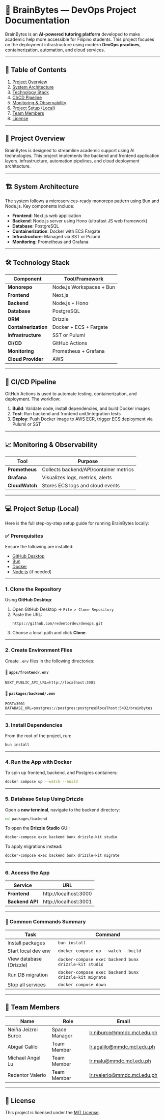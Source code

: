# 🧠 BrainBytes — DevOps Project Documentation

BrainBytes is an **AI-powered tutoring platform** developed to make academic help more accessible for Filipino students. This project focuses on the deployment infrastructure using modern **DevOps practices**, containerization, automation, and cloud services.

---

## 📌 Table of Contents

1. [Project Overview](#project-overview)
2. [System Architecture](#system-architecture)
3. [Technology Stack](#technology-stack)
4. [CI/CD Pipeline](#ci-cd-pipeline)
5. [Monitoring & Observability](#monitoring--observability)
6. [Project Setup (Local)](#project-setup-local)
7. [Team Members](#team-members)
8. [License](#license)

---

## 🧩 Project Overview

BrainBytes is designed to streamline academic support using AI technologies. This project implements the backend and frontend application layers, infrastructure, automation pipelines, and cloud deployment architecture.

---

## 🏗️ System Architecture

The system follows a microservices-ready monorepo pattern using Bun and Node.js. Key components include:

- **Frontend**: Next.js web application
- **Backend**: Node.js server using Hono (ultrafast JS web framework)
- **Database**: PostgreSQL
- **Containerization**: Docker with ECS Fargate
- **Infrastructure**: Managed via SST or Pulumi
- **Monitoring**: Prometheus and Grafana

---

## 🛠️ Technology Stack

| Component            | Tool/Framework           |
| -------------------- | ------------------------ |
| **Monorepo**         | Node.js Workspaces + Bun |
| **Frontend**         | Next.js                  |
| **Backend**          | Node.js + Hono           |
| **Database**         | PostgreSQL               |
| **ORM**              | Drizzle                  |
| **Containerization** | Docker + ECS + Fargate   |
| **Infrastructure**   | SST or Pulumi            |
| **CI/CD**            | GitHub Actions           |
| **Monitoring**       | Prometheus + Grafana     |
| **Cloud Provider**   | AWS                      |

---

## 🔁 CI/CD Pipeline

GitHub Actions is used to automate testing, containerization, and deployment. The workflow:

1. **Build**: Validate code, install dependencies, and build Docker images
2. **Test**: Run backend and frontend unit/integration tests
3. **Deploy**: Push Docker image to AWS ECR, trigger ECS deployment via Pulumi or SST

---

## 📈 Monitoring & Observability

| Tool           | Purpose                                |
| -------------- | -------------------------------------- |
| **Prometheus** | Collects backend/API/container metrics |
| **Grafana**    | Visualizes logs, metrics, alerts       |
| **CloudWatch** | Stores ECS logs and cloud events       |

---

## 💻 Project Setup (Local)

Here is the full step-by-step setup guide for running BrainBytes locally:

### ✅ Prerequisites

Ensure the following are installed:

- [GitHub Desktop](https://desktop.github.com/)
- [Bun](https://bun.sh/)
- [Docker](https://www.docker.com/products/docker-desktop)
- [Node.js](https://nodejs.org/en) (if needed)

---

### 1. Clone the Repository

Using **GitHub Desktop**:

1. Open GitHub Desktop → `File > Clone Repository`
2. Paste the URL:
   ```
   https://github.com/redentordev/devops.git
   ```
3. Choose a local path and click **Clone**.

---

### 2. Create Environment Files

Create `.env` files in the following directories:

#### 📁 `apps/frontend/.env`

```env
NEXT_PUBLIC_API_URL=http://localhost:3001
```

#### 📁 `packages/backend/.env`

```env
PORT=3001
DATABASE_URL=postgres://postgres:postgres@localhost:5432/brainbytes
```

---

### 3. Install Dependencies

From the root of the project, run:

```bash
bun install
```

---

### 4. Run the App with Docker

To spin up frontend, backend, and Postgres containers:

```bash
docker compose up --watch --build
```

---

### 5. Database Setup Using Drizzle

Open a **new terminal**, navigate to the backend directory:

```bash
cd packages/backend
```

To open the **Drizzle Studio** GUI:

```bash
docker-compose exec backend bunx drizzle-kit studio
```

To apply migrations instead:

```bash
docker-compose exec backend bunx drizzle-kit migrate
```

---

### 6. Access the App

| Service         | URL                   |
| --------------- | --------------------- |
| **Frontend**    | http://localhost:3000 |
| **Backend API** | http://localhost:3001 |

---

### 🔁 Common Commands Summary

| Task                    | Command                                                |
| ----------------------- | ------------------------------------------------------ |
| Install packages        | `bun install`                                          |
| Start local dev env     | `docker compose up --watch --build`                    |
| View database (Drizzle) | `docker-compose exec backend bunx drizzle-kit studio`  |
| Run DB migration        | `docker-compose exec backend bunx drizzle-kit migrate` |
| Stop all services       | `docker compose down`                                  |

---

## 👥 Team Members

| Name                | Role          | Email                       |
| ------------------- | ------------- | --------------------------- |
| Neiña Jeizrei Burce | Space Manager | lr.njburce@mmdc.mcl.edu.ph  |
| Abigail Galilo      | Team Member   | lr.agalilo@mmdc.mcl.edu.ph  |
| Michael Angel Lu    | Team Member   | lr.malu@mmdc.mcl.edu.ph     |
| Redentor Valerio    | Team Member   | lr.rvalerio@mmdc.mcl.edu.ph |

---

## 📜 License

This project is licensed under the [MIT License](LICENSE).
